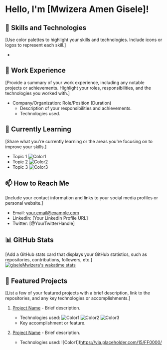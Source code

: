 
# Hello, I'm [Mwizera Amen Gisele]!

## 🚀 Skills and Technologies

<!-- Skills Section -->
[Use color palettes to highlight your skills and technologies. Include icons or logos to represent each skill.]

- 

## 💼 Work Experience

<!-- Work Experience Section -->
[Provide a summary of your work experience, including any notable projects or achievements. Highlight your roles, responsibilities, and the technologies you worked with.]

- Company/Organization: Role/Position (Duration)
  - Description of your responsibilities and achievements.
  - Technologies used.

## 🌱 Currently Learning

<!-- Learning Section -->
[Share what you're currently learning or the areas you're focusing on to improve your skills.]

- Topic 1 ![Color1](https://via.placeholder.com/15/FF0000/000000?text=+)
- Topic 2 ![Color2](https://via.placeholder.com/15/00FF00/000000?text=+)
- Topic 3 ![Color3](https://via.placeholder.com/15/0000FF/000000?text=+)

## 📫 How to Reach Me

<!-- Contact Information Section -->
[Include your contact information and links to your social media profiles or personal website.]

- Email: your.email@example.com
- LinkedIn: [Your LinkedIn Profile URL]
- Twitter: [@YourTwitterHandle]


## 📊 GitHub Stats

<!-- GitHub Stats Section -->
[Add a GitHub stats card that displays your GitHub statistics, such as repositories, contributions, followers, etc.]
[![giseleMwizera's wakatime stats](https://github-readme-stats.vercel.app/api/wakatime?username=ffflabs)](https://github.com/anuraghazra/github-readme-stats)

## 🌟 Featured Projects

<!-- Featured Projects Section -->
[List a few of your featured projects with a brief description, link to the repositories, and any key technologies or accomplishments.]

1. [Project Name](https://github.com/your_username/project_repository) - Brief description.
   - Technologies used: ![Color1](https://via.placeholder.com/15/FF0000/000000?text=+) ![Color2](https://via.placeholder.com/15/00FF00/000000?text=+) ![Color3](https://via.placeholder.com/15/0000FF/000000?text=+)
   - Key accomplishment or feature.

2. [Project Name](https://github.com/your_username/project_repository) - Brief description.
   - Technologies used: ![Color1](https://via.placeholder.com/15/FF0000/
